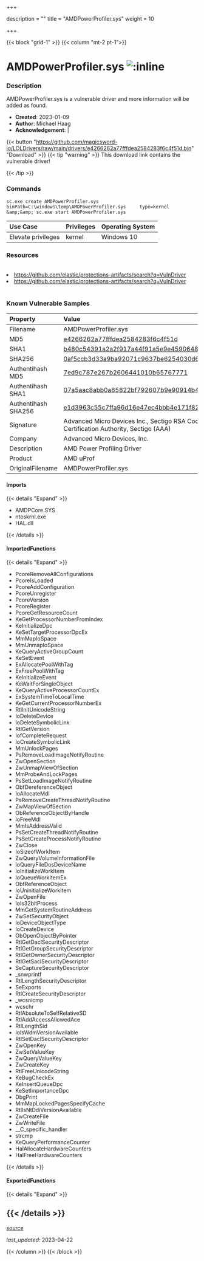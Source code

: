 +++

description = ""
title = "AMDPowerProfiler.sys"
weight = 10

+++


{{< block "grid-1" >}}
{{< column "mt-2 pt-1">}}


# AMDPowerProfiler.sys ![:inline](/images/twitter_verified.png) 


### Description

AMDPowerProfiler.sys is a vulnerable driver and more information will be added as found.

- **Created**: 2023-01-09
- **Author**: Michael Haag
- **Acknowledgement**:  | [](https://twitter.com/)

{{< button "https://github.com/magicsword-io/LOLDrivers/raw/main/drivers/e4266262a77fffdea2584283f6c4f51d.bin" "Download" >}}
{{< tip "warning" >}}
This download link contains the vulnerable driver!

{{< /tip >}}

### Commands

```
sc.exe create AMDPowerProfiler.sys binPath=C:\windows\temp\AMDPowerProfiler.sys     type=kernel &amp;&amp; sc.exe start AMDPowerProfiler.sys
```

| Use Case | Privileges | Operating System | 
|:---- | ---- | ---- |
| Elevate privileges | kernel | Windows 10 |

### Resources
<br>
<li><a href=" https://github.com/elastic/protections-artifacts/search?q=VulnDriver"> https://github.com/elastic/protections-artifacts/search?q=VulnDriver</a></li>
<li><a href="https://github.com/elastic/protections-artifacts/search?q=VulnDriver">https://github.com/elastic/protections-artifacts/search?q=VulnDriver</a></li>
<br>

### Known Vulnerable Samples

| Property           | Value |
|:-------------------|:------|
| Filename           | AMDPowerProfiler.sys |
| MD5                | [e4266262a77fffdea2584283f6c4f51d](https://www.virustotal.com/gui/file/e4266262a77fffdea2584283f6c4f51d) |
| SHA1               | [b480c54391a2a2f917a44f91a5e9e4590648b332](https://www.virustotal.com/gui/file/b480c54391a2a2f917a44f91a5e9e4590648b332) |
| SHA256             | [0af5ccb3d33a9ba92071c9637be6254030d61998733a5eb3583e865e17844e05](https://www.virustotal.com/gui/file/0af5ccb3d33a9ba92071c9637be6254030d61998733a5eb3583e865e17844e05) |
| Authentihash MD5   | [7ed9c787e267b2606441010b65767771](https://www.virustotal.com/gui/search/authentihash%253A7ed9c787e267b2606441010b65767771) |
| Authentihash SHA1  | [07a5aac8abb0a85822bf792607b9e90914b454dc](https://www.virustotal.com/gui/search/authentihash%253A07a5aac8abb0a85822bf792607b9e90914b454dc) |
| Authentihash SHA256| [e1d3963c55c7ffa96d16e47ec4bbb4e171f828650ce853eb0b83c90ae9c6265a](https://www.virustotal.com/gui/search/authentihash%253Ae1d3963c55c7ffa96d16e47ec4bbb4e171f828650ce853eb0b83c90ae9c6265a) |
| Signature         | Advanced Micro Devices Inc., Sectigo RSA Code Signing CA, USERTrust RSA Certification Authority, Sectigo (AAA)   |
| Company           | Advanced Micro Devices, Inc. |
| Description       | AMD Power Profiling Driver |
| Product           | AMD uProf |
| OriginalFilename  | AMDPowerProfiler.sys |


#### Imports
{{< details "Expand" >}}
* AMDPCore.SYS
* ntoskrnl.exe
* HAL.dll

{{< /details >}}
#### ImportedFunctions
{{< details "Expand" >}}
* PcoreRemoveAllConfigurations
* PcoreIsLoaded
* PcoreAddConfiguration
* PcoreUnregister
* PcoreVersion
* PcoreRegister
* PcoreGetResourceCount
* KeGetProcessorNumberFromIndex
* KeInitializeDpc
* KeSetTargetProcessorDpcEx
* MmMapIoSpace
* MmUnmapIoSpace
* KeQueryActiveGroupCount
* KeSetEvent
* ExAllocatePoolWithTag
* ExFreePoolWithTag
* KeInitializeEvent
* KeWaitForSingleObject
* KeQueryActiveProcessorCountEx
* ExSystemTimeToLocalTime
* KeGetCurrentProcessorNumberEx
* RtlInitUnicodeString
* IoDeleteDevice
* IoDeleteSymbolicLink
* RtlGetVersion
* IofCompleteRequest
* IoCreateSymbolicLink
* MmUnlockPages
* PsRemoveLoadImageNotifyRoutine
* ZwOpenSection
* ZwUnmapViewOfSection
* MmProbeAndLockPages
* PsSetLoadImageNotifyRoutine
* ObfDereferenceObject
* IoAllocateMdl
* PsRemoveCreateThreadNotifyRoutine
* ZwMapViewOfSection
* ObReferenceObjectByHandle
* IoFreeMdl
* MmIsAddressValid
* PsSetCreateThreadNotifyRoutine
* PsSetCreateProcessNotifyRoutine
* ZwClose
* IoSizeofWorkItem
* ZwQueryVolumeInformationFile
* IoQueryFileDosDeviceName
* IoInitializeWorkItem
* IoQueueWorkItemEx
* ObfReferenceObject
* IoUninitializeWorkItem
* ZwOpenFile
* IoIs32bitProcess
* MmGetSystemRoutineAddress
* ZwSetSecurityObject
* IoDeviceObjectType
* IoCreateDevice
* ObOpenObjectByPointer
* RtlGetDaclSecurityDescriptor
* RtlGetGroupSecurityDescriptor
* RtlGetOwnerSecurityDescriptor
* RtlGetSaclSecurityDescriptor
* SeCaptureSecurityDescriptor
* _snwprintf
* RtlLengthSecurityDescriptor
* SeExports
* RtlCreateSecurityDescriptor
* _wcsnicmp
* wcschr
* RtlAbsoluteToSelfRelativeSD
* RtlAddAccessAllowedAce
* RtlLengthSid
* IoIsWdmVersionAvailable
* RtlSetDaclSecurityDescriptor
* ZwOpenKey
* ZwSetValueKey
* ZwQueryValueKey
* ZwCreateKey
* RtlFreeUnicodeString
* KeBugCheckEx
* KeInsertQueueDpc
* KeSetImportanceDpc
* DbgPrint
* MmMapLockedPagesSpecifyCache
* RtlIsNtDdiVersionAvailable
* ZwCreateFile
* ZwWriteFile
* __C_specific_handler
* strcmp
* KeQueryPerformanceCounter
* HalAllocateHardwareCounters
* HalFreeHardwareCounters

{{< /details >}}
#### ExportedFunctions
{{< details "Expand" >}}

{{< /details >}}
-----



[*source*](https://github.com/magicsword-io/LOLDrivers/tree/main/yaml/amdpowerprofiler.yaml)

*last_updated:* 2023-04-22








{{< /column >}}
{{< /block >}}
